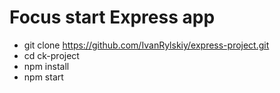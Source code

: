 # Focus start Express app
- git clone https://github.com/IvanRylskiy/express-project.git
- cd ck-project
- npm install
- npm start
